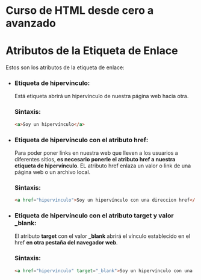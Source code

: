 # Curso de HTML desde cero a avanzado

# Atributos de la Etiqueta de Enlace
Estos son los atributos de la etiqueta de enlace:

* ### Etiqueta de hipervínculo:
    Está etiqueta abrirá un hipervínculo de nuestra página web hacia otra.

    ### Sintaxis:
    ```html
    <a>Soy un hipervínculo</a>
    ```

* ### Etiqueta de hipervínculo con el atributo href:
    Para poder poner links en nuestra web que lleven a los usuarios a diferentes sitios, **es necesario ponerle el atributo href a nuestra etiqueta de hipervínculo**. EL atributo href enlaza un valor o link de una página web o un archivo local.

    ### Sintaxis:
    ```html
    <a href="hipervínculo">Soy un hipervínculo con una direccion href</a>
    ```
* ### Etiqueta de hipervínculo con el atributo target y valor _blank:
    El atributo **target** con el valor **_blank** abrirá el vínculo establecido en el href **en otra pestaña del navegador web**.

    ### Sintaxis:
    ```html
    <a href="hipervínculo" target="_blank">Soy un hipervínculo con una direccion href y abrire otra pestaña en el navegador</a>
    ```

